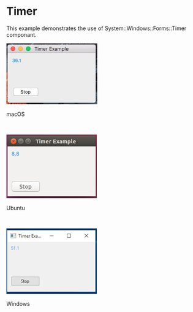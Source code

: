 # Timer
This example demonstrates the use of System::Windows::Forms::Timer componant.
<BR>

![GitHub Logo](../../../Documentations/Images/Examples/Forms/TimerFormM.png)
<p align="left">macOS</p>
<BR>

![GitHub Logo](../../../Documentations/Images/Examples/Forms/TimerFormU.png)
<p align="left">Ubuntu</p>
<BR>

![GitHub Logo](../../../Documentations/Images/Examples/Forms/TimerFormW.png)
<p align="left">Windows</p>
<BR>
